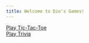 ```yaml
---
title: Welcome to Dio's Games!
---
```

<a href="tic-tac-toe/tic-tac-toe.html">Play Tic-Tac-Toe<br>
<a href="trivia-game/index.html">Play Trivia
